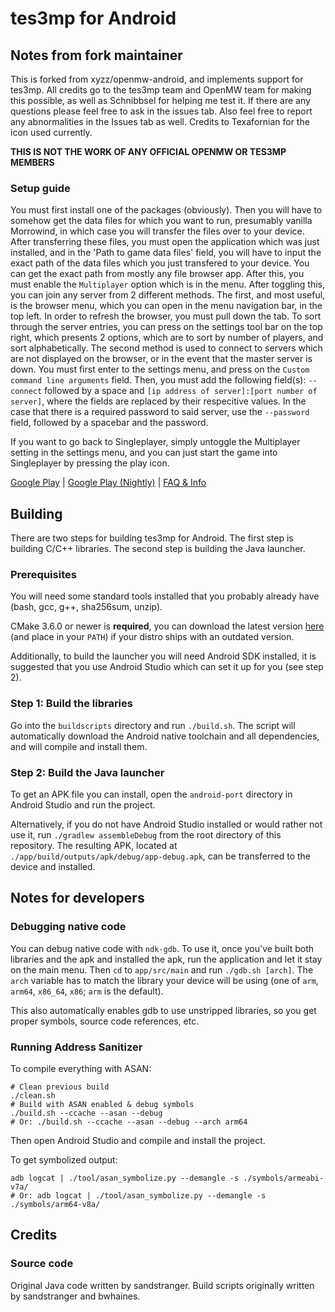 # tes3mp for Android


## Notes from fork maintainer
This is forked from xyzz/openmw-android, and implements support for tes3mp. All credits go to the tes3mp team and OpenMW team for making this possible, as well as Schnibbsel for helping me test it. If there are any questions please feel free to ask in the issues tab. Also feel free to report any abnormalities in the Issues tab as well. Credits to Texafornian for the icon used currently.

**THIS IS NOT THE WORK OF ANY OFFICIAL OPENMW OR TES3MP MEMBERS**

### Setup guide
You must first install one of the packages (obviously). Then you will have to somehow get the data files for which you want to run, presumably vanilla Morrowind, in which case you will transfer the files over to your device. After transferring these files, you must open the application which was just installed, and in the 'Path to game data files' field, you will have to input the exact path of the data files which you just transfered to your device. You can get the exact path from mostly any file browser app. After this, you must enable the `Multiplayer` option which is in the menu. After toggling this, you can join any server from 2 different methods. 
The first, and most useful, is the browser menu, which you can open in the menu navigation bar, in the top left. In order to refresh the browser, you must pull down the tab. To sort through the server entries, you can press on the settings tool bar on the top right, which presents 2 options, which are to sort by number of players, and sort alphabetically.
The second method is used to connect to servers which are not displayed on the browser, or in the event that the master server is down. You must first enter to the settings menu, and press on the `Custom command line arguments` field. Then, you must add the following field(s): `--connect` followed by a space and `[ip address of server]:[port number of server]`, where the fields are replaced by their respecitive values. In the case that there is a required password to said server, use the `--password` field, followed by a spacebar and the password. 

If you want to go back to Singleplayer, simply untoggle the Multiplayer setting in the settings menu, and you can just start the game into Singleplayer by pressing the play icon.

[Google Play](https://play.google.com/store/apps/details?id=is.xyz.omw) | [Google Play (Nightly)](https://play.google.com/store/apps/details?id=is.xyz.omw_nightly) | [FAQ & Info](https://omw.xyz.is/)

## Building

There are two steps for building tes3mp for Android. The first step is building C/C++ libraries. The second step is building the Java launcher.

### Prerequisites

You will need some standard tools installed that you probably already have (bash, gcc, g++, sha256sum, unzip).

CMake 3.6.0 or newer is **required**, you can download the latest version [here](https://cmake.org/download/) (and place in your `PATH`) if your distro ships with an outdated version.

Additionally, to build the launcher you will need Android SDK installed, it is suggested that you use Android Studio which can set it up for you (see step 2).

### Step 1: Build the libraries

Go into the `buildscripts` directory and run `./build.sh`. The script will automatically download the Android native toolchain and all dependencies, and will compile and install them.

### Step 2: Build the Java launcher

To get an APK file you can install, open the `android-port` directory in Android Studio and run the project.

Alternatively, if you do not have Android Studio installed or would rather not use it, run `./gradlew assembleDebug` from the root directory of this repository. The resulting APK, located at `./app/build/outputs/apk/debug/app-debug.apk`, can be transferred to the device and installed.

## Notes for developers

### Debugging native code

You can debug native code with `ndk-gdb`. To use it, once you've built both libraries and the apk and installed the apk, run the application and let it stay on the main menu. Then `cd` to `app/src/main` and run `./gdb.sh [arch]`. The `arch` variable has to match the library your device will be using (one of `arm`, `arm64`, `x86_64`, `x86`; `arm` is the default).

This also automatically enables gdb to use unstripped libraries, so you get proper symbols, source code references, etc.

### Running Address Sanitizer

To compile everything with ASAN:

```
# Clean previous build
./clean.sh
# Build with ASAN enabled & debug symbols
./build.sh --ccache --asan --debug
# Or: ./build.sh --ccache --asan --debug --arch arm64
```

Then open Android Studio and compile and install the project.

To get symbolized output:

```
adb logcat | ./tool/asan_symbolize.py --demangle -s ./symbols/armeabi-v7a/
# Or: adb logcat | ./tool/asan_symbolize.py --demangle -s ./symbols/arm64-v8a/
```

## Credits

### Source code

Original Java code written by sandstranger. Build scripts originally written by sandstranger and bwhaines.

